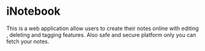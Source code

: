 # iNotebook
This is a web application allow users to create their notes online with editing , deleting and tagging features. Also safe and secure platform only you can fetch your notes.
